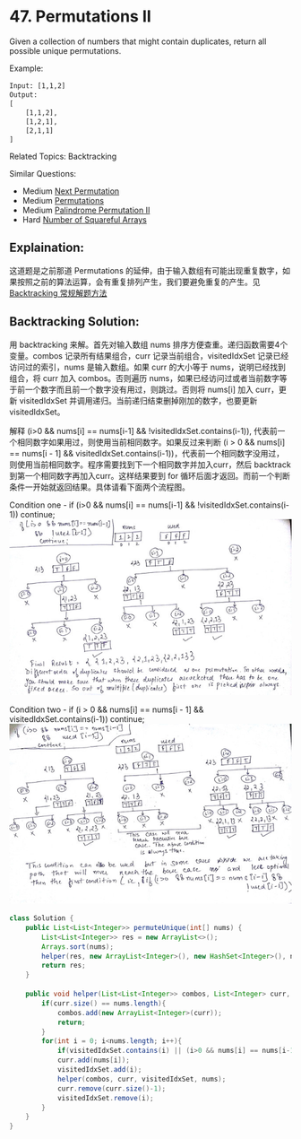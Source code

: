 # 47. Permutations II

Given a collection of numbers that might contain duplicates, return all possible unique permutations.

Example:

    Input: [1,1,2]
    Output:
    [
        [1,1,2],
        [1,2,1],
        [2,1,1]
    ]

Related Topics: Backtracking

Similar Questions: 
* Medium [Next Permutation](https://leetcode.com/problems/next-permutation/)
* Medium [Permutations](https://leetcode.com/problems/permutations/)
* Medium [Palindrome Permutation II](https://leetcode.com/problems/palindrome-permutation-ii/)
* Hard [Number of Squareful Arrays](https://leetcode.com/problems/number-of-squareful-arrays/)

## Explaination: 
这道题是之前那道 Permutations 的延伸，由于输入数组有可能出现重复数字，如果按照之前的算法运算，会有重复排列产生，我们要避免重复的产生。见[Backtracking 常规解题方法](../summary/Backtracking%20常规解题方法.md)

## Backtracking Solution: 
用 backtracking 来解。首先对输入数组 nums 排序方便查重。递归函数需要4个变量。combos 记录所有结果组合，curr 记录当前组合，visitedIdxSet 记录已经访问过的索引，nums 是输入数组。如果 curr 的大小等于 nums，说明已经找到组合，将 curr 加入 combos。否则遍历 nums，如果已经访问过或者当前数字等于前一个数字而且前一个数字没有用过，则跳过。否则将 nums[i] 加入 curr，更新 visitedIdxSet 并调用递归。当前递归结束删掉刚加的数字，也要更新visitedIdxSet。

解释 (i>0 && nums[i] == nums[i-1] && !visitedIdxSet.contains(i-1)), 代表前一个相同数字如果用过，则使用当前相同数字。如果反过来判断 (i > 0 && nums[i] == nums[i - 1] && visitedIdxSet.contains(i-1))，代表前一个相同数字没用过，则使用当前相同数字。程序需要找到下一个相同数字并加入curr，然后 backtrack 到第一个相同数字再加入curr。这样结果要到 for 循环后面才返回。而前一个判断条件一开始就返回结果。具体请看下面两个流程图。

Condition one - if (i>0 && nums[i] == nums[i-1] && !visitedIdxSet.contains(i-1)) continue;
![alt text](../resources/47_permutation-II-1.jpg)

Condition two - if (i > 0 && nums[i] == nums[i - 1] && visitedIdxSet.contains(i-1)) continue; 
![alt text](../resources/47_permutation-II-2.jpg)

```java
class Solution {
    public List<List<Integer>> permuteUnique(int[] nums) {
        List<List<Integer>> res = new ArrayList<>();
        Arrays.sort(nums);
        helper(res, new ArrayList<Integer>(), new HashSet<Integer>(), nums);
        return res;
    }
    
    public void helper(List<List<Integer>> combos, List<Integer> curr, Set<Integer> visitedIdxSet, int[] nums){
        if(curr.size() == nums.length){
            combos.add(new ArrayList<Integer>(curr));
            return;
        }
        for(int i = 0; i<nums.length; i++){
            if(visitedIdxSet.contains(i) || (i>0 && nums[i] == nums[i-1] && !visitedIdxSet.contains(i-1)) ) continue;
            curr.add(nums[i]);
            visitedIdxSet.add(i);
            helper(combos, curr, visitedIdxSet, nums);
            curr.remove(curr.size()-1);
            visitedIdxSet.remove(i);
        }
    }
}
```